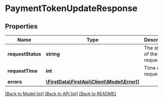 # PaymentTokenUpdateResponse

## Properties
Name | Type | Description | Notes
------------ | ------------- | ------------- | -------------
**requestStatus** | **string** | The status of the request. | [optional] 
**requestTime** | **int** | Time of the request. | [optional] 
**errors** | [**\FirstData\FirstApi\Client\Model\Error[]**](Error.md) |  | [optional] 

[[Back to Model list]](../README.md#documentation-for-models) [[Back to API list]](../README.md#documentation-for-api-endpoints) [[Back to README]](../README.md)


